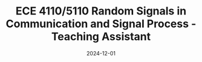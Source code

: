 ---
title: "ECE 4110/5110 Random Signals in Communication and Signal Process - Teaching Assistant"
collection: teaching
type: "Undergraduate and graduate combined course"
permalink: /teaching/ece-4110-5110
venue: "Cornell University, School of Electrical and Computer Engineering"
date: 2024-12-01
location: "Ithaca, NY"
---